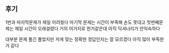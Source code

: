 ## 후기

1번과 마지막문제가 제일 어려웠다 
마기막 문제는 시간이 부족해 손도 못대고
첫번째문제는 제일 시간이 오래걸렸다 
거의 어거지로 한거같은데 아직 딕셔너리가 안익숙하다

대부분 문제 풀긴 풀었지만 저게 맞는 정확한 정답인지는 잘 모르겠다
아직 많이 부족한거 같다